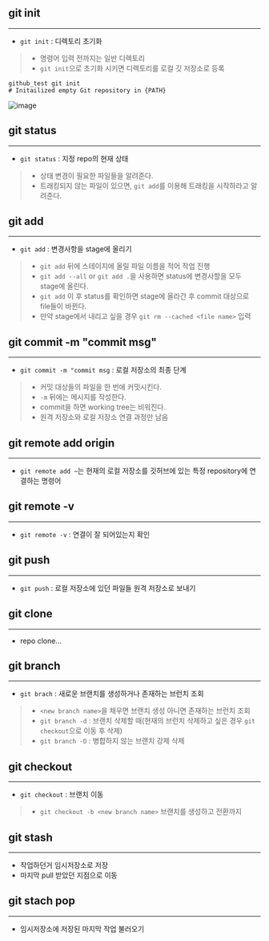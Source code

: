 ## git init
-------------------
- `git init` : 디렉토리 초기화
> - 명령어 입력 전까지는 일반 디렉토리
> - `git init`으로 초기화 시키면 디렉토리를 로컬 깃 저장소로 등록
```
github_test git init
# Initailized empty Git repository in {PATH}
```

![image](https://user-images.githubusercontent.com/77317312/127762680-f089f981-675e-4e2b-a761-a05ece98021d.png)

## git status
-------------------
- `git status` : 지정 repo의 현재 상태
> - 상태 변경이 필요한 파일들을 알려준다.
> - 트래킹되지 않는 파일이 있으면, `git add`를 이용해 트래킹을 시작하라고 알려준다.

## git add <file name>
-------------------
- `git add` : 변경사항을 stage에 올리기
> - `git add` 뒤에 스테이지에 올릴 파일 이름을 적어 작업 진행
> - `git add --all` or `git add .`을 사용하면 status에 변경사할을 모두 stage에 올린다.
> - `git add` 이 후 status를 확인하면 stage에 올라간 후 commit 대상으로 file들이 바뀐다.
> - 만약 stage에서 내리고 싶을 경우 `git rm --cached <file name>` 입력

## git commit -m "commit msg"
-------------------
- `git commit -m "commit msg` : 로컬 저장소의 최종 단계
> - 커밋 대상들의 파일을 한 번에 커밋시킨다.
> - `-m` 뒤에는 메시지를 작성한다.
> - commit을 하면 working tree는 비워진다.
> - 원격 저장소와 로컬 저장소 연결 과정만 남음

## git remote add origin
-------------------
- `git remote add ~`는 현재의 로컬 저장소를 깃허브에 있는 특정 repository에 연결하는 명령어

## git remote -v
-------------------
- `git remote -v` : 연결이 잘 되어있는지 확인

## git push <remote repo name> <branch name to push>
-------------------
- `git push` : 로컬 저장소에 있던 파일들 원격 저장소로 보내기

## git clone
-------------------
- repo clone...

## git branch <new branch name>
-------------------
- `git brach` : 새로운 브랜치를 생성하거나 존재하는 브런치 조회
> - `<new branch name>`을 채우면 브랜치 생성 아니면 존재하는 브런치 조회
> - `git branch -d` : 브랜치 삭제할 때(현재의 브런치 삭제하고 싶은 경우 `git checkout`으로 이동 후 삭제)
> - `git branch -D` : 병합하지 않는 브랜치 강제 삭제

## git checkout <branch name>
-------------------
- `git checkout` : 브랜치 이동
> - `git checkout -b <new branch name>` 브랜치를 생성하고 전환까지
  
  
## git stash
-------
- 작업하던거 임시저장소로 저장
- 마지막 pull 받았던 지점으로 이동
  
## git stach pop
--------
- 임시저장소에 저장된 마지막 작업 불러오기
